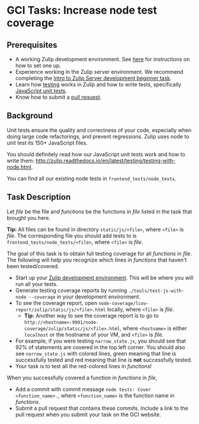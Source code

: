 # GCI Tasks: Increase node test coverage

## Prerequisites

* A working Zulip development environment. See
  [here](https://github.com/zulip/zulip-gci/blob/master/README.md) for instructions
  on how to set one up.
* Experience working in the Zulip server environment.  We recommend completing the
  [Intro to Zulip Server development beginner task](https://github.com/zulip/zulip-gci/blob/master/tasks/intro-to-zulip-server.md).
* Learn how [testing](http://zulip.readthedocs.io/en/latest/testing/testing.html)
  works in Zulip and how to write tests, specifically [JavaScript unit tests](http://zulip.readthedocs.io/en/latest/testing/testing-with-node.html). 
* Know how to submit a [pull request](https://github.com/zulip/zulip-gci/blob/master/tasks/2017/submit-a-pull-request.md).

## Background

Unit tests ensure the quality and correctness of your code, especially when doing
large code refactorings, and prevent regressions. Zulip uses node to unit test its
150+ JavaScript files.

You should definitely read how our JavaScript unit tests work and how to write them:
http://zulip.readthedocs.io/en/latest/testing/testing-with-node.html.

You can find all our existing node tests in `frontend_tests/node_tests`.

## Task Description

Let *file* be the file and *functions* be the functions in *file* listed in the task that brought you here.

**Tip:** All files can be found in directory `static/js/<file>`, where `<file>` is *file*. The corresponding
file you should add tests to is `frontend_tests/node_tests/<file>`, where `<file>` is *file*.

The goal of this task is to obtain full testing coverage for all *functions* in *file*. The following
will help you recognize which lines in *functions* that haven't been tested/covered.

* Start up your [Zulip development environment](https://github.com/zulip/zulip-gci/blob/master/README.md#setting-up-the-zulip-development-environment).
  This will be where you will run all your tests.
* Generate testing coverage reports by running `./tools/test-js-with-node --coverage` in your
  development environment.
* To see the coverage report, open `node-coverage/lcov-report/zulip/static/js/<file>.html` locally, where `<file>` is *file*.
    * **Tip:** Another way to see the coverage report is to go to `http://<hostname>:9991/node-coverage/zulip/static/js/<file>.html`,
      where `<hostname>` is either `localhost` or the hostname of your VM, and `<file>` is *file*.
* For example, if you were testing `narrow_state.js`, you should see that 92% of statements are covered in the top left corner.
  You should also see `narrow_state.js` with colored lines, green meaning that line is successfully tested and red
  meaning that line is **not** successfully tested.
* Your task is to test all the red-colored lines in *functions*!

When you successfully covered a function in *functions* in *file*,
* Add a commit with commit message `node tests: Cover <function_name>.`, where 
  `<function_name>` is the function name in *functions*.
* Submit a pull request that contains these commits. Include a link to the pull request
  when you submit your task on the GCI website.

